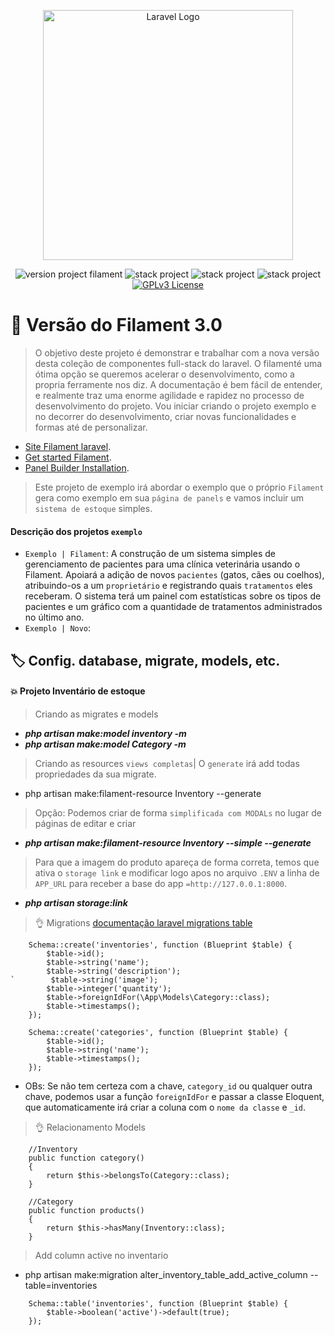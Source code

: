 <p align="center"><a href="https://laravel.com" target="_blank"><img src="https://raw.githubusercontent.com/laravel/art/master/logo-lockup/5%20SVG/2%20CMYK/1%20Full%20Color/laravel-logolockup-cmyk-red.svg" width="400" alt="Laravel Logo"></a></p>

<p align="center">
	<img src="https://img.shields.io/badge/version project-1.0-brightgreen" alt="version project filament">
    <img src="https://img.shields.io/badge/Php-8.2-informational&color=brightgreen" alt="stack project">
    <img src="https://img.shields.io/static/v1?label=Laravel&message=10.10&color=brightgreen?style=for-the-badge" alt="stack project">
    <img src="https://img.shields.io/static/v1?label=Livewire&message=3.0.1&color=brightgreen?style=for-the-badge" alt="stack project">
	<a href="https://opensource.org/licenses/GPL-3.0">
		<img src="https://img.shields.io/badge/license-MIT-blue.svg" alt="GPLv3 License">
	</a>
</p>

# 🚀 Versão do Filament 3.0

> O objetivo deste projeto é demonstrar e trabalhar com a nova versão desta coleção de componentes full-stack do laravel.
>O filamenté uma ótima opção se queremos acelerar o desenvolvimento, como a propria ferramente nos diz. A documentação é bem fácil de entender,
>e realmente traz uma enorme agilidade e rapidez no processo de desenvolvimento do projeto. Vou iniciar criando o projeto exemplo e no decorrer
>do desenvolvimento, criar novas funcionalidades e formas até de personalizar. 

- [Site Filament laravel](https://filamentphp.com/).
- [Get started Filament](https://filamentphp.com/docs).
- [Panel Builder Installation](https://filamentphp.com/docs/3.x/panels/installation).

> Este projeto de exemplo irá abordar o exemplo que o próprio  `Filament` gera como exemplo em sua `página de panels` e vamos 
> incluir um `sistema de estoque` simples.

#### Descrição dos projetos `exemplo`
 - `Exemplo | Filament`: A construção de um sistema simples de gerenciamento de pacientes para uma clínica veterinária usando o Filament. 
 Apoiará a adição de novos `pacientes` (gatos, cães ou coelhos), atribuindo-os a um `proprietário` e registrando quais 
 `tratamentos` eles receberam. O sistema terá um painel com estatísticas sobre os tipos de pacientes e um gráfico com a 
 quantidade de tratamentos administrados no último ano.
 - `Exemplo | Novo`: 

## :label: Config. database, migrate, models, etc.

#### 💥 Projeto Inventário de estoque
> Criando as migrates e models
- **_php artisan make:model inventory -m_**
- **_php artisan make:model Category -m_**

> Criando as resources `views completas`| O `generate` irá add todas propriedades da sua migrate.

- php artisan make:filament-resource Inventory --generate

> Opção: Podemos criar de forma `simplificada com MODALs` no lugar de páginas de editar e criar

- **_php artisan make:filament-resource Inventory --simple --generate_**

> Para que a imagem do produto apareça de forma correta, temos que ativa o `storage link` e modificar logo apos no arquivo `.ENV`
>a linha de `APP_URL` para receber a base do app `=http://127.0.0.1:8000`.

- **_php artisan storage:link_**


> :ok_hand: Migrations [documentação laravel migrations table](https://laravel.com/docs/7.x/migrations)
~~~~~~
    Schema::create('inventories', function (Blueprint $table) {
        $table->id();
        $table->string('name');
        $table->string('description');
`        $table->string('image');
        $table->integer('quantity');
        $table->foreignIdFor(\App\Models\Category::class);
        $table->timestamps();
    });

    Schema::create('categories', function (Blueprint $table) {
        $table->id();
        $table->string('name');
        $table->timestamps();
    });
~~~~~~

- OBs: Se não tem certeza com a chave, `category_id` ou qualquer outra chave, podemos usar a função `foreignIdFor` e 
passar a classe Eloquent, que automaticamente irá criar a coluna com o `nome da classe` e `_id`.

> :ok_hand: Relacionamento Models

~~~~~~
    //Inventory
    public function category()
    {
        return $this->belongsTo(Category::class);
    }

    //Category
    public function products()
    {
        return $this->hasMany(Inventory::class);
    }
~~~~~~

> Add column active no inventario

- php artisan make:migration alter_inventory_table_add_active_column --table=inventories

~~~~~~
    Schema::table('inventories', function (Blueprint $table) {
        $table->boolean('active')->default(true);
    });
~~~~~~
